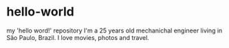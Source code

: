 # hello-world
my 'hello word!' repository
I'm a 25 years old mechanichal engineer living in São Paulo, Brazil. 
I love movies, photos and travel.
